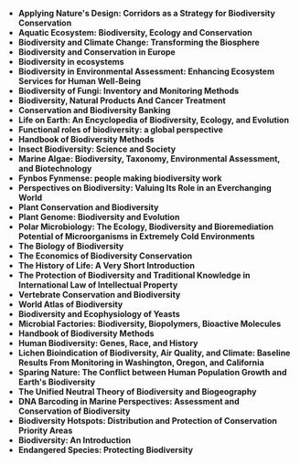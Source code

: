  

<ul>
  
 <li><b><a target="_blank" href="https://github.com/manjunath5496/Biodiversity-Books/blob/master/bta(1).pdf" style="text-decoration:none;">Applying Nature's Design: Corridors as a Strategy for Biodiversity Conservation</a></b></li>
  
<li><b><a target="_blank" href="https://github.com/manjunath5496/Biodiversity-Books/blob/master/bta(2).pdf" style="text-decoration:none;">Aquatic Ecosystem: Biodiversity, Ecology and Conservation</a></b></li>

<li><b><a target="_blank" href="https://github.com/manjunath5496/Biodiversity-Books/blob/master/bta(3).pdf" style="text-decoration:none;">Biodiversity and Climate Change: Transforming the Biosphere</a></b></li>                         
  <li><b><a target="_blank" href="https://github.com/manjunath5496/Biodiversity-Books/blob/master/bta(4).pdf" style="text-decoration:none;">Biodiversity and Conservation in Europe</a></b></li>
  
   <li><b><a target="_blank" href="https://github.com/manjunath5496/Biodiversity-Books/blob/master/bta(5).pdf" style="text-decoration:none;">Biodiversity in ecosystems</a></b></li>  
   
 <li><b><a target="_blank" href="https://github.com/manjunath5496/Biodiversity-Books/blob/master/bta(6).pdf" style="text-decoration:none;">Biodiversity in Environmental Assessment: Enhancing Ecosystem Services for Human Well-Being</a></b></li>
  
<li><b><a target="_blank" href="https://github.com/manjunath5496/Biodiversity-Books/blob/master/bta(7).pdf" style="text-decoration:none;">Biodiversity of Fungi: Inventory and Monitoring Methods</a></b></li>

<li><b><a target="_blank" href="https://github.com/manjunath5496/Biodiversity-Books/blob/master/bta(8).pdf" style="text-decoration:none;">Biodiversity, Natural Products And Cancer Treatment</a></b></li>                         
  <li><b><a target="_blank" href="https://github.com/manjunath5496/Biodiversity-Books/blob/master/bta(9).pdf" style="text-decoration:none;">Conservation and Biodiversity Banking</a></b></li>
  
   <li><b><a target="_blank" href="https://github.com/manjunath5496/Biodiversity-Books/blob/master/bta(10).pdf" style="text-decoration:none;">Life on Earth: An Encyclopedia of Biodiversity, Ecology, and Evolution</a></b></li>     
   
<li><b><a target="_blank" href="https://github.com/manjunath5496/Biodiversity-Books/blob/master/bta(11).pdf" style="text-decoration:none;">Functional roles of biodiversity: a global perspective</a></b></li>

<li><b><a target="_blank" href="https://github.com/manjunath5496/Biodiversity-Books/blob/master/bta(12).pdf" style="text-decoration:none;">Handbook of Biodiversity Methods</a></b></li>                         
  <li><b><a target="_blank" href="https://github.com/manjunath5496/Biodiversity-Books/blob/master/bta(13).pdf" style="text-decoration:none;">Insect Biodiversity: Science and Society </a></b></li>
  
   <li><b><a target="_blank" href="https://github.com/manjunath5496/Biodiversity-Books/blob/master/bta(14).pdf" style="text-decoration:none;">Marine Algae: Biodiversity, Taxonomy, Environmental Assessment, and Biotechnology</a></b></li>     
      
 <li><b><a target="_blank" href="https://github.com/manjunath5496/Biodiversity-Books/blob/master/bta(15).pdf" style="text-decoration:none;">Fynbos Fynmense: people making biodiversity work</a></b></li>                         
  <li><b><a target="_blank" href="https://github.com/manjunath5496/Biodiversity-Books/blob/master/bta(16).pdf" style="text-decoration:none;">Perspectives on Biodiversity: Valuing Its Role in an Everchanging World</a></b></li>
  
 <li><b><a target="_blank" href="https://github.com/manjunath5496/Biodiversity-Books/blob/master/bta(17).pdf" style="text-decoration:none;">Plant Conservation and Biodiversity</a></b></li>
  
<li><b><a target="_blank" href="https://github.com/manjunath5496/Biodiversity-Books/blob/master/bta(18).pdf" style="text-decoration:none;">Plant Genome: Biodiversity and Evolution</a></b></li>

<li><b><a target="_blank" href="https://github.com/manjunath5496/Biodiversity-Books/blob/master/bta(19).pdf" style="text-decoration:none;">Polar Microbiology: The Ecology, Biodiversity and Bioremediation Potential of Microorganisms in Extremely Cold Environments</a></b></li>                         
  <li><b><a target="_blank" href="https://github.com/manjunath5496/Biodiversity-Books/blob/master/bta(20).pdf" style="text-decoration:none;">The Biology of Biodiversity</a></b></li>
  
   <li><b><a target="_blank" href="https://github.com/manjunath5496/Biodiversity-Books/blob/master/bta(21).pdf" style="text-decoration:none;">The Economics of Biodiversity Conservation</a></b></li>  
   
 <li><b><a target="_blank" href="https://github.com/manjunath5496/Biodiversity-Books/blob/master/bta(22).pdf" style="text-decoration:none;">The History of Life: A Very Short Introduction</a></b></li>
  
<li><b><a target="_blank" href="https://github.com/manjunath5496/Biodiversity-Books/blob/master/bta(23).pdf" style="text-decoration:none;">The Protection of Biodiversity and Traditional Knowledge in International Law of Intellectual Property</a></b></li>

<li><b><a target="_blank" href="https://github.com/manjunath5496/Biodiversity-Books/blob/master/bta(24).pdf" style="text-decoration:none;">Vertebrate Conservation and Biodiversity</a></b></li>                         
  <li><b><a target="_blank" href="https://github.com/manjunath5496/Biodiversity-Books/blob/master/bta(25).pdf" style="text-decoration:none;">World Atlas of Biodiversity</a></b></li>
  
   <li><b><a target="_blank" href="https://github.com/manjunath5496/Biodiversity-Books/blob/master/bta(26).pdf" style="text-decoration:none;">Biodiversity and Ecophysiology of Yeasts</a></b></li>     
   
<li><b><a target="_blank" href="https://github.com/manjunath5496/Biodiversity-Books/blob/master/bta(27).pdf" style="text-decoration:none;">Microbial Factories: Biodiversity, Biopolymers, Bioactive Molecules</a></b></li>

<li><b><a target="_blank" href="https://github.com/manjunath5496/Biodiversity-Books/blob/master/bta(28).pdf" style="text-decoration:none;">Handbook of Biodiversity Methods</a></b></li>                         
  <li><b><a target="_blank" href="https://github.com/manjunath5496/Biodiversity-Books/blob/master/bta(29).pdf" style="text-decoration:none;">Human Biodiversity: Genes, Race, and History</a></b></li>
  
   <li><b><a target="_blank" href="https://github.com/manjunath5496/Biodiversity-Books/blob/master/bta(30).pdf" style="text-decoration:none;">Lichen Bioindication of Biodiversity, Air Quality, and Climate: Baseline Results From Monitoring in Washington, Oregon, and California</a></b></li>     
      
 <li><b><a target="_blank" href="https://github.com/manjunath5496/Biodiversity-Books/blob/master/bta(31).pdf" style="text-decoration:none;">Sparing Nature: The Conflict between Human Population Growth and Earth's Biodiversity</a></b></li>                         
  <li><b><a target="_blank" href="https://github.com/manjunath5496/Biodiversity-Books/blob/master/bta(32).pdf" style="text-decoration:none;">The Unified Neutral Theory of Biodiversity and Biogeography</a></b></li>
   
   
  <li><b><a target="_blank" href="https://github.com/manjunath5496/Biodiversity-Books/blob/master/bta(33).pdf" style="text-decoration:none;">DNA Barcoding in Marine Perspectives: Assessment and Conservation of Biodiversity</a></b></li>                         
  <li><b><a target="_blank" href="https://github.com/manjunath5496/Biodiversity-Books/blob/master/bta(34).pdf" style="text-decoration:none;">Biodiversity Hotspots: Distribution and Protection of Conservation Priority Areas</a></b></li>  
    <li><b><a target="_blank" href="https://github.com/manjunath5496/Biodiversity-Books/blob/master/bta(35).pdf" style="text-decoration:none;">Biodiversity: An Introduction</a></b></li>   
      <li><b><a target="_blank" href="https://github.com/manjunath5496/Biodiversity-Books/blob/master/bta(36).pdf" style="text-decoration:none;">Endangered Species: Protecting Biodiversity</a></b></li>   
    
     
 </ul>
